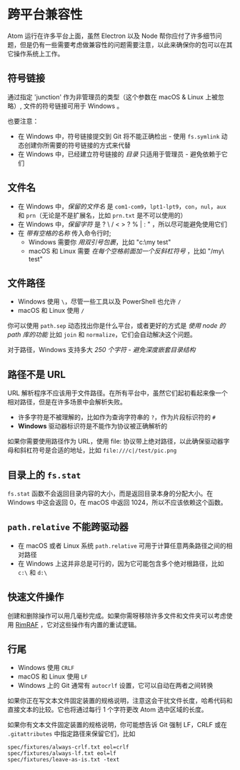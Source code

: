 # 跨平台兼容性

Atom 运行在许多平台上面，虽然 Electron 以及 Node 帮你应付了许多细节问题，但是仍有一些需要考虑做兼容性的问题需要注意，以此来确保你的包可以在其它操作系统上工作。

## 符号链接

通过指定 'junction' 作为非管理员的类型（这个参数在 macOS & Linux 上被忽略）, 文件的符号链接可用于 Windows 。

也要注意：

* 在 Windows 中，符号链接提交到 Git 将不能正确检出 - 使用 `fs.symlink` 动态创建你所需要的符号链接的方式来代替
* 在 Windows 中，已经建立符号链接的 *目录* 只适用于管理员 - 避免依赖于它们

## 文件名

* 在 Windows 中，*保留的文件名* 是 `com1-com9`，`lpt1-lpt9`，`con`，`nul`，`aux` 和 `prn`（无论是不是扩展名，比如 `prn.txt` 是不可以使用的）
* 在 Windows 中，*保留字符* 是 ? \ / < > ? % | : " ，所以尽可能避免使用它们
* 在 *带有空格的名称* 传入命令行时;
  * Windows 需要你 *用双引号包裹*，比如 "c:\my test"
  * macOS 和 Linux 需要 *在每个空格前面加一个反斜杠符号* ，比如 "/my\ test"

## 文件路径

* Windows 使用 `\`，尽管一些工具以及 PowerShell 也允许 `/`
* macOS 和 Linux 使用 `/`

你可以使用 `path.sep` 动态找出你是什么平台，或者更好的方式是 *使用 node 的 path 库的功能* 比如 `join` 和 `normalize`，它们会自动解决这个问题。

对于路径，Windows 支持多大 *250 个字符* - *避免深度嵌套目录结构*

## 路径不是 URL

URL 解析程序不应该用于文件路径。在所有平台中，虽然它们起初看起来像一个相对路径，但是在许多场景中会解析失败。

* 许多字符是不被理解的，比如作为查询字符串的 `?`，作为片段标识符的 `#`
* **Windows** 驱动器标识符是不能作为协议被正确解析的

如果你需要使用路径作为 URL，使用 file: 协议带上绝对路径，以此确保驱动器字母和斜杠符号是合适的地址，比如 `file:///c|/test/pic.png`

## 目录上的 `fs.stat`

`fs.stat` 函数不会返回目录内容的大小，而是返回目录本身的分配大小。在 Windows 中这会返回 0，在 macOS 中返回 1024，所以不应该依赖这个函数。

## `path.relative` 不能跨驱动器

* 在 macOS 或者 Linux 系统 `path.relative` 可用于计算任意两条路径之间的相对路径
* 在 Windows 上这并非总是可行的，因为它可能包含多个绝对根路径，比如 `c:\` 和 `d:\`

## 快速文件操作

创建和删除操作可以用几毫秒完成。如果你需呀移除许多文件和文件夹可以考虑使用 [RimRAF](https://www.npmjs.com/package/rimraf) ，它对这些操作有内置的重试逻辑。

## 行尾

* Windows 使用 `CRLF`
* macOS 和 Linux 使用 `LF`
* Windows 上的 Git 通常有 `autocrlf` 设置，它可以自动在两者之间转换

如果你正在写文本文件固定装置的规格说明，注意这会干扰文件长度，哈希代码和直接文本的比较。它也将通过每行 1 个字符更改 Atom 选中区域的长度。

如果你有文本文件固定装置的规格说明，你可能想告诉 Git 强制 LF，CRLF 或在 `.gitattributes` 中指定路径来保留它们，比如

```
spec/fixtures/always-crlf.txt eol=crlf
spec/fixtures/always-lf.txt eol=lf
spec/fixtures/leave-as-is.txt -text
```
